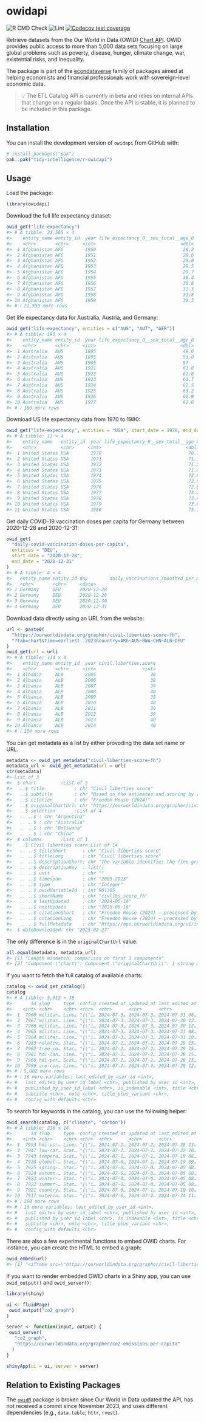 
<!-- README.md is generated from README.Rmd. Please edit that file -->

# owidapi

<!-- badges: start -->

![R CMD
Check](https://github.com/tidy-intelligence/r-owidapi/actions/workflows/R-CMD-check.yaml/badge.svg)
![Lint](https://github.com/tidy-intelligence/r-owidapi/actions/workflows/lint.yaml/badge.svg)
[![Codecov test
coverage](https://codecov.io/gh/tidy-intelligence/r-owidapi/graph/badge.svg)](https://app.codecov.io/gh/tidy-intelligence/r-owidapi)
<!-- badges: end -->

Retrieve datasets from the Our World in Data (OWID) [Chart
API](https://docs.owid.io/projects/etl/api/). OWID provides public
access to more than 5,000 data sets focusing on large global problems
such as poverty, disease, hunger, climate change, war, existential
risks, and inequality.

The package is part of the
[econdataverse](https://www.econdataverse.org/) family of packages aimed
at helping economists and financial professionals work with
sovereign-level economic data.

> 💡 The ETL Catalog API is currently in beta and relies on internal
> APIs that change on a regular basis. Once the API is stable, it is
> planned to be included in this package.

## Installation

You can install the development version of `owidapi` from GitHub with:

``` r
# install.packages("pak")
pak::pak("tidy-intelligence/r-owidapi")
```

## Usage

Load the package:

``` r
library(owidapi)
```

Download the full life expectancy dataset:

``` r
owid_get("life-expectancy")
#> # A tibble: 21,565 × 4
#>    entity_name entity_id  year life_expectancy_0__sex_total__age_0
#>    <chr>       <chr>     <int>                               <dbl>
#>  1 Afghanistan AFG        1950                                28.2
#>  2 Afghanistan AFG        1951                                28.6
#>  3 Afghanistan AFG        1952                                29.0
#>  4 Afghanistan AFG        1953                                29.5
#>  5 Afghanistan AFG        1954                                29.7
#>  6 Afghanistan AFG        1955                                30.4
#>  7 Afghanistan AFG        1956                                30.8
#>  8 Afghanistan AFG        1957                                31.3
#>  9 Afghanistan AFG        1958                                31.8
#> 10 Afghanistan AFG        1959                                32.3
#> # ℹ 21,555 more rows
```

Get life expectancy data for Australia, Austria, and Germany:

``` r
owid_get("life-expectancy", entities = c("AUS", "AUT", "GER"))
#> # A tibble: 190 × 4
#>    entity_name entity_id  year life_expectancy_0__sex_total__age_0
#>    <chr>       <chr>     <int>                               <dbl>
#>  1 Australia   AUS        1885                                49.0
#>  2 Australia   AUS        1895                                53.0
#>  3 Australia   AUS        1905                                57  
#>  4 Australia   AUS        1921                                61.0
#>  5 Australia   AUS        1922                                62.8
#>  6 Australia   AUS        1923                                61.7
#>  7 Australia   AUS        1924                                62.5
#>  8 Australia   AUS        1925                                63.2
#>  9 Australia   AUS        1926                                62.9
#> 10 Australia   AUS        1927                                62.8
#> # ℹ 180 more rows
```

Download US life expectancy data from 1970 to 1980:

``` r
owid_get("life-expectancy", entities = "USA", start_date = 1970, end_date = 1980)
#> # A tibble: 11 × 4
#>    entity_name   entity_id  year life_expectancy_0__sex_total__age_0
#>    <chr>         <chr>     <int>                               <dbl>
#>  1 United States USA        1970                                70.7
#>  2 United States USA        1971                                71.1
#>  3 United States USA        1972                                71.2
#>  4 United States USA        1973                                71.4
#>  5 United States USA        1974                                72.0
#>  6 United States USA        1975                                72.5
#>  7 United States USA        1976                                72.8
#>  8 United States USA        1977                                73.2
#>  9 United States USA        1978                                73.4
#> 10 United States USA        1979                                73.8
#> 11 United States USA        1980                                73.7
```

Get daily COVID-19 vaccination doses per capita for Germany between
2020-12-28 and 2020-12-31:

``` r
owid_get(
  "daily-covid-vaccination-doses-per-capita",
  entities = "DEU",
  start_date = "2020-12-28",
  end_date = "2020-12-31"
)
#> # A tibble: 4 × 4
#>   entity_name entity_id day        daily_vaccinations_smoothed_per_million
#>   <chr>       <chr>     <date>                                       <dbl>
#> 1 Germany     DEU       2020-12-28                                  0.0215
#> 2 Germany     DEU       2020-12-29                                  0.0406
#> 3 Germany     DEU       2020-12-30                                  0.0525
#> 4 Germany     DEU       2020-12-31                                  0.0543
```

Download data directly using an URL from the website:

``` r
url <- paste0(
  "https://ourworldindata.org/grapher/civil-liberties-score-fh",
  "?tab=chart&time=earliest..2023&country=ARG~AUS~BWA~CHN~ALB~DEU"
)
owid_get(url = url)
#> # A tibble: 114 × 4
#>    entity_name entity_id  year civil.liberties.score
#>    <chr>       <chr>     <int>                 <int>
#>  1 Albania     ALB        2005                    38
#>  2 Albania     ALB        2006                    38
#>  3 Albania     ALB        2007                    39
#>  4 Albania     ALB        2008                    40
#>  5 Albania     ALB        2009                    39
#>  6 Albania     ALB        2010                    40
#>  7 Albania     ALB        2011                    39
#>  8 Albania     ALB        2012                    39
#>  9 Albania     ALB        2013                    40
#> 10 Albania     ALB        2014                    40
#> # ℹ 104 more rows
```

You can get metadata as a list by either provoding the data set name or
URL.

``` r
metadata <- owid_get_metadata("civil-liberties-score-fh")
metadata_url <- owid_get_metadata(url = url)
str(metadata)
#> List of 3
#>  $ chart         :List of 5
#>   ..$ title           : chr "Civil liberties score"
#>   ..$ subtitle        : chr "Based on the estimates and scoring by [Freedom House (2024)](#dod:freedom-house). It captures the extent of fre"| __truncated__
#>   ..$ citation        : chr "Freedom House (2024)"
#>   ..$ originalChartUrl: chr "https://ourworldindata.org/grapher/civil-liberties-score-fh"
#>   ..$ selection       :List of 4
#>   .. ..$ : chr "Argentina"
#>   .. ..$ : chr "Australia"
#>   .. ..$ : chr "Botswana"
#>   .. ..$ : chr "China"
#>  $ columns       :List of 1
#>   ..$ Civil liberties score:List of 14
#>   .. ..$ titleShort      : chr "Civil liberties score"
#>   .. ..$ titleLong       : chr "Civil liberties score"
#>   .. ..$ descriptionShort: chr "The variable identifies the fine-grained extent of freedom of expression and association, the rule of law, and "| __truncated__
#>   .. ..$ descriptionKey  : list()
#>   .. ..$ unit            : chr ""
#>   .. ..$ timespan        : chr "2005-2023"
#>   .. ..$ type            : chr "Integer"
#>   .. ..$ owidVariableId  : int 901305
#>   .. ..$ shortName       : chr "civlibs_score_fh"
#>   .. ..$ lastUpdated     : chr "2024-05-16"
#>   .. ..$ nextUpdate      : chr "2025-05-16"
#>   .. ..$ citationShort   : chr "Freedom House (2024) – processed by Our World in Data"
#>   .. ..$ citationLong    : chr "Freedom House (2024) – processed by Our World in Data. “Civil liberties score” [dataset]. Freedom House, “Freed"| __truncated__
#>   .. ..$ fullMetadata    : chr "https://api.ourworldindata.org/v1/indicators/901305.metadata.json"
#>  $ dateDownloaded: chr "2025-02-27"
```

The only difference is in the `originalChartUrl` value:

``` r
all.equal(metadata, metadata_url)
#> [1] "Length mismatch: comparison on first 3 components"                     
#> [2] "Component \"chart\": Component \"originalChartUrl\": 1 string mismatch"
```

If you want to fetch the full catalog of available charts:

``` r
catalog <- owid_get_catalog()
catalog
#> # A tibble: 5,012 × 18
#>       id slug     type  config created_at updated_at last_edited_at published_at
#>    <int> <chr>    <chr> <chr>  <chr>      <chr>      <chr>          <chr>       
#>  1  7968 militar… Line… "{\"i… 2024-07-3… 2024-07-3… 2024-07-31 08… "2024-07-30…
#>  2  7967 militar… Line… "{\"i… 2024-07-3… 2024-07-3… 2024-07-30 12… ""          
#>  3  7966 militar… Line… "{\"i… 2024-07-3… 2024-07-3… 2024-07-30 12… ""          
#>  4  7965 militar… Line… "{\"i… 2024-07-3… 2024-07-3… 2024-07-31 08… "2024-07-30…
#>  5  7964 militar… Line… "{\"i… 2024-07-3… 2024-07-3… 2024-07-31 10… "2024-07-30…
#>  6  7963 relativ… Stac… "{\"i… 2024-07-2… 2024-07-2… 2024-07-29 15… ""          
#>  7  7962 tree-co… Stac… "{\"i… 2024-07-2… 2024-07-2… 2024-07-29 15… ""          
#>  8  7961 hdi-lan… Line… "{\"i… 2024-07-2… 2024-07-2… 2024-07-28 15… "2024-07-28…
#>  9  7960 hdi-per… Scat… "{\"i… 2024-07-2… 2024-07-2… 2024-07-28 13… "2024-07-28…
#> 10  7959 are-con… Line… "{\"i… 2024-07-2… 2024-07-2… 2024-07-28 12… ""          
#> # ℹ 5,002 more rows
#> # ℹ 10 more variables: last_edited_by_user_id <int>,
#> #   last_edited_by_user_id_label <chr>, published_by_user_id <int>,
#> #   published_by_user_id_label <chr>, is_indexable <int>, title <chr>,
#> #   subtitle <chr>, note <chr>, title_plus_variant <chr>,
#> #   config_with_defaults <chr>
```

To search for keywords in the catalog, you can use the following helper:

``` r
owid_search(catalog, c("climate", "carbon"))
#> # A tibble: 210 × 18
#>       id slug     type  config created_at updated_at last_edited_at published_at
#>    <int> <chr>    <chr> <chr>  <chr>      <chr>      <chr>          <chr>       
#>  1  7953 hdi-vs-… Line… "{\"i… 2024-07-2… 2024-07-2… 2024-07-28 13… "2024-07-26…
#>  2  7947 low-car… Scat… "{\"i… 2024-07-2… 2024-07-2… 2024-07-22 10… "2024-07-22…
#>  3  7943 tempera… Scat… "{\"i… 2024-07-1… 2024-07-1… 2024-07-19 08… ""          
#>  4  7926 global-… Stac… "{\"i… 2024-07-0… 2024-07-1… 2024-07-19 09… "2024-07-03…
#>  5  7925 spring-… Stac… "{\"i… 2024-07-0… 2024-07-0… 2024-07-05 08… "2024-07-03…
#>  6  7924 autumn-… Stac… "{\"i… 2024-07-0… 2024-07-0… 2024-07-05 08… "2024-07-03…
#>  7  7923 winter-… Stac… "{\"i… 2024-07-0… 2024-07-0… 2024-07-05 08… "2024-07-03…
#>  8  7922 summer-… Stac… "{\"i… 2024-07-0… 2024-07-0… 2024-07-05 08… "2024-07-03…
#>  9  7921 country… Stac… "{\"i… 2024-07-0… 2024-07-1… 2024-07-10 10… "2024-07-03…
#> 10  7917 materia… Stac… "{\"i… 2024-07-0… 2024-07-2… 2024-07-24 11… "2024-07-14…
#> # ℹ 200 more rows
#> # ℹ 10 more variables: last_edited_by_user_id <int>,
#> #   last_edited_by_user_id_label <chr>, published_by_user_id <int>,
#> #   published_by_user_id_label <chr>, is_indexable <int>, title <chr>,
#> #   subtitle <chr>, note <chr>, title_plus_variant <chr>,
#> #   config_with_defaults <chr>
```

There are also a few experimental functions to embed OWID charts. For
instance, you can create the HTML to embed a graph:

``` r
owid_embed(url)
#> [1] "<iframe src=\"https://ourworldindata.org/grapher/civil-liberties-score-fh?tab=chart&time=earliest..2023&country=ARG~AUS~BWA~CHN~ALB~DEU\" loading=\"lazy\" style=\"width: 100%; height: 600px; border: 0px none;\" allow=\"web-share; clipboard-write\"></iframe>"
```

If you want to render embedded OWID charts in a Shiny app, you can use
`owid_output()` and `owid_server()`:

``` r
library(shiny)

ui <- fluidPage(
 owid_output("co2_graph")
)

server <- function(input, output) {
 owid_server(
   "co2_graph", 
   "https://ourworldindata.org/grapher/co2-emissions-per-capita"
  )
}

shinyApp(ui = ui, server = server)
```

## Relation to Existing Packages

The [`owidR`](https://github.com/piersyork/owidR) package is broken
since Our World in Data updated the API, has not received a commit since
November 2023, and uses different dependencies (e.g., `data.table`,
`httr`, `rvest`).
